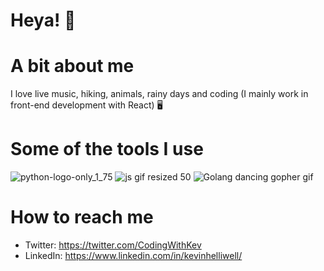 # Heya! 👋

# A bit about me

I love live music, hiking, animals, rainy days and coding (I mainly work in front-end development with React) 🖥️


# Some of the tools I use


![python-logo-only_1_75](https://user-images.githubusercontent.com/39539208/197104294-f405d0fe-3df7-4e02-b9c8-22e4b53ae327.png)
![js gif resized 50](https://user-images.githubusercontent.com/39539208/197104662-c8fb41cc-6ad4-4488-b0f2-846135396c2d.gif)
![Golang dancing gopher gif](https://user-images.githubusercontent.com/39539208/197093129-568100f6-6d16-4295-bb8c-dbce60d69be2.gif)


# How to reach me

- Twitter: https://twitter.com/CodingWithKev
- LinkedIn: https://www.linkedin.com/in/kevinhelliwell/
